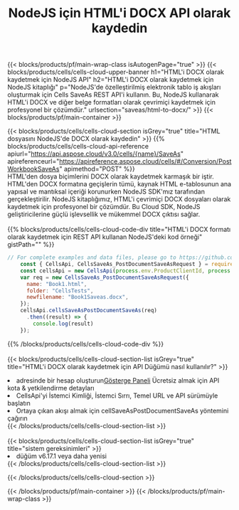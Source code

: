 ﻿---
title:  NodeJS için HTML'i DOCX API olarak kaydedin
description:  HTML biçim dosyasını DOCX biçim dosyası olarak kaydetmek için NodeJS için Aspose.Cells Cloud SDK'yı kullanma.
url: /tr/nodejs/saveas/html-to-docx/
---
{{< blocks/products/pf/main-wrap-class isAutogenPage="true" >}}
{{< blocks/products/cells/cells-cloud-upper-banner h1="HTML\'i DOCX olarak kaydetmek için NodeJS API" h2="HTML\'i DOCX olarak kaydetmek için NodeJS kitaplığı" p="NodeJS\'de özelleştirilmiş elektronik tablo iş akışları oluşturmak için Cells SaveAs REST API\'i kullanın. Bu, NodeJS kullanarak HTML\'i DOCX ve diğer belge formatları olarak çevrimiçi kaydetmek için profesyonel bir çözümdür." urlsection="saveas/html-to-docx/" >}}
{{< blocks/products/pf/main-container >}}

{{< blocks/products/cells/cells-cloud-section isGrey="true" title="HTML dosyasını NodeJS\'de DOCX olarak kaydedin" >}}
{{% blocks/products/cells/cells-cloud-api-reference apiurl="https://api.aspose.cloud/v3.0/cells/{name}/SaveAs" apireferenceurl="https://apireference.aspose.cloud/cells/#/Conversion/PostWorkbookSaveAs" apimethod="POST" %}}
<br/>
HTML'den dosya biçimlerini DOCX olarak kaydetmek karmaşık bir iştir. HTML'den DOCX formatına geçişlerin tümü, kaynak HTML e-tablosunun ana yapısal ve mantıksal içeriği korunurken NodeJS SDK'mız tarafından gerçekleştirilir. NodeJS kitaplığımız, HTML'i çevrimiçi DOCX dosyaları olarak kaydetmek için profesyonel bir çözümdür. Bu Cloud SDK, NodeJS geliştiricilerine güçlü işlevsellik ve mükemmel DOCX çıktısı sağlar.
<br/>
<br/>
{{% blocks/products/cells/cells-cloud-code-div title="HTML\'i DOCX formatı olarak kaydetmek için REST API kullanan NodeJS\'deki kod örneği" gistPath="" %}}
  
```js
// For complete examples and data files, please go to https://github.com/aspose-cells-cloud/aspose-cells-cloud-node/
    const { CellsApi, CellsSaveAs_PostDocumentSaveAsRequest } = require("asposecellscloud");
    const cellsApi = new CellsApi(process.env.ProductClientId, process.env.ProductClientSecret);
    var req = new CellsSaveAs_PostDocumentSaveAsRequest({
      name: "Book1.html",
      folder: "CellsTests",
      newfilename: "Book1Saveas.docx",
    });
    cellsApi.cellsSaveAsPostDocumentSaveAs(req)
      .then((result) => {
        console.log(result)
    });
```
  
{{% /blocks/products/cells/cells-cloud-code-div %}}
<br/>
<br/>
{{< blocks/products/cells/cells-cloud-section-list isGrey="true" title="HTML\'i DOCX olarak kaydetmek için API Düğümü nasıl kullanılır?" >}}
<li> adresinde bir hesap oluşturun<a href="https://dashboard.aspose.cloud/">Gösterge Paneli</a> Ücretsiz almak için API kota & yetkilendirme detayları</li>
<li>CellsApi'yi İstemci Kimliği, İstemci Sırrı, Temel URL ve API sürümüyle başlatın</li>
<li>Ortaya çıkan akışı almak için cellSaveAsPostDocumentSaveAs yöntemini çağırın</li>
{{< /blocks/products/cells/cells-cloud-section-list >}}
<br/>
<br/>
{{< blocks/products/cells/cells-cloud-section-list isGrey="true" title="sistem gereksinimleri" >}}
<li>düğüm v6.17.1 veya daha yenisi</li>
{{< /blocks/products/cells/cells-cloud-section-list >}}

{{< /blocks/products/cells/cells-cloud-section >}}

{{< /blocks/products/pf/main-container >}}
{{< /blocks/products/pf/main-wrap-class >}}
